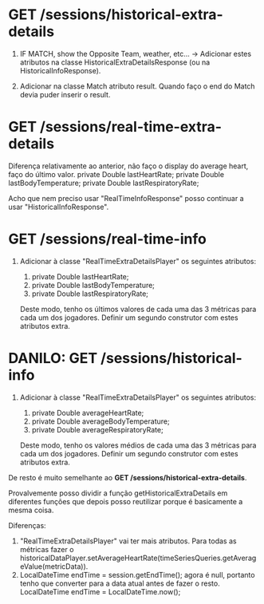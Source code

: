 # GET /sessions/historical-extra-details

1. IF MATCH, show the Opposite Team, weather, etc... -> Adicionar estes atributos na classe HistoricalExtraDetailsResponse (ou na HistoricalInfoResponse).

2. Adicionar na classe Match atributo result. Quando faço o end do Match devia puder inserir o result.

# GET /sessions/real-time-extra-details

Diferença relativamente ao anterior, não faço o display do average heart, faço do último valor.
    private Double lastHeartRate;
    private Double lastBodyTemperature;
    private Double lastRespiratoryRate;
    
Acho que nem preciso usar "RealTimeInfoResponse" posso continuar a usar "HistoricalInfoResponse".


# GET /sessions/real-time-info

1. Adicionar à classe "RealTimeExtraDetailsPlayer" os seguintes atributos:
    1. private Double lastHeartRate;
    2. private Double lastBodyTemperature;
    3. private Double lastRespiratoryRate;

    Deste modo, tenho os últimos valores de cada uma das 3 métricas para cada um dos jogadores.
    Definir um segundo construtor com estes atributos extra.

    
# DANILO: GET /sessions/historical-info

1. Adicionar à classe "RealTimeExtraDetailsPlayer" os seguintes atributos:
    1. private Double averageHeartRate;
    2. private Double averageBodyTemperature;
    3. private Double averageRespiratoryRate;

    Deste modo, tenho os valores médios de cada uma das 3 métricas para cada um dos jogadores.
    Definir um segundo construtor com estes atributos extra.

De resto é muito semelhante ao **GET /sessions/historical-extra-details**.

Provalvemente posso dividir a função getHistoricalExtraDetails em diferentes funções que depois posso reutilizar porque é basicamente a mesma coisa.

Diferenças:
1. "RealTimeExtraDetailsPlayer" vai ter mais atributos. Para todas as métricas fazer o historicalDataPlayer.setAverageHeartRate(timeSeriesQueries.getAverageValue(metricData)).
2. LocalDateTime endTime = session.getEndTime(); agora é null, portanto tenho que converter para a data atual antes de fazer o resto. LocalDateTime endTime = LocalDateTime.now();

